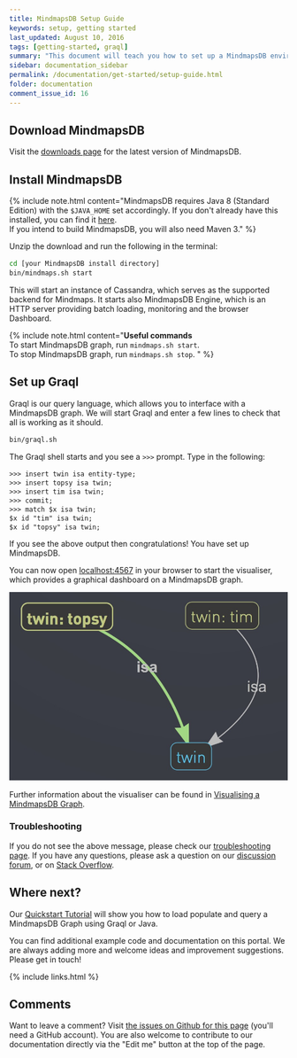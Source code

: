 ```yaml
---
title: MindmapsDB Setup Guide
keywords: setup, getting started
last_updated: August 10, 2016
tags: [getting-started, graql]
summary: "This document will teach you how to set up a MindmapsDB environment, start it up and load an example dataset to make a query using our query language, Graql."
sidebar: documentation_sidebar
permalink: /documentation/get-started/setup-guide.html
folder: documentation
comment_issue_id: 16
---
```



## Download MindmapsDB
<span class="glyphicon glyphicon-download gi-3x"></span>Visit the [downloads page](../resources/downloads.html) for the latest version of MindmapsDB.    

## Install MindmapsDB
{% include note.html content="MindmapsDB requires Java 8 (Standard Edition) with the `$JAVA_HOME` set accordingly. If you don't already have this installed, you can find it [here](http://www.oracle.com/technetwork/java/javase/downloads/jdk8-downloads-2133151.html).  
If you intend to build MindmapsDB, you will also need Maven 3." %}

Unzip the download and run the following in the terminal:

```bash
cd [your MindmapsDB install directory]
bin/mindmaps.sh start
```

This will start an instance of Cassandra, which serves as the supported backend for Mindmaps. It starts also MindmapsDB Engine, which is an HTTP server providing batch loading, monitoring and the browser Dashboard.

{% include note.html content="**Useful commands**  <br />
To start MindmapsDB graph, run `mindmaps.sh start`.   
To stop MindmapsDB graph, run `mindmaps.sh stop`. " %}


## Set up Graql

Graql is our query language, which allows you to interface with a MindmapsDB graph. We will start Graql and enter a few lines to check that all is working as it should.

```bash
bin/graql.sh
```

The Graql shell starts and you see a `>>>` prompt. Type in the following:   

```graql   
>>> insert twin isa entity-type;
>>> insert topsy isa twin;
>>> insert tim isa twin;
>>> commit;
>>> match $x isa twin;
$x id "tim" isa twin; 
$x id "topsy" isa twin;
```

If you see the above output then congratulations! You have set up MindmapsDB.

You can now open [localhost:4567](http://localhost:4567) in your browser to start the visualiser, which provides a graphical dashboard on a MindmapsDB graph.

![Visualising a MindmapsDB graph](/images/topsyandtim.jpg)

Further information about the visualiser can be found in [Visualising a MindmapsDB Graph](./visualiser.html).

### Troubleshooting  
If you do not see the above message, please check our [troubleshooting page](../troubleshooting/known-issues.html). If you have any questions, please ask a question on our [discussion forum](http://discuss.mindmaps.io), or on [Stack Overflow](http://stackoverflow.com).


## Where next?
Our [Quickstart Tutorial](../the-basics/quickstart-tutorial.html) will show you how to load populate and query a MindmapsDB Graph using Graql or Java.

You can find additional example code and documentation on this portal. We are always adding more and welcome ideas and improvement suggestions. Please get in touch!

{% include links.html %}

## Comments
Want to leave a comment? Visit <a href="https://github.com/mindmapsdb/docs/issues/16" target="_blank">the issues on Github for this page</a> (you'll need a GitHub account). You are also welcome to contribute to our documentation directly via the "Edit me" button at the top of the page.